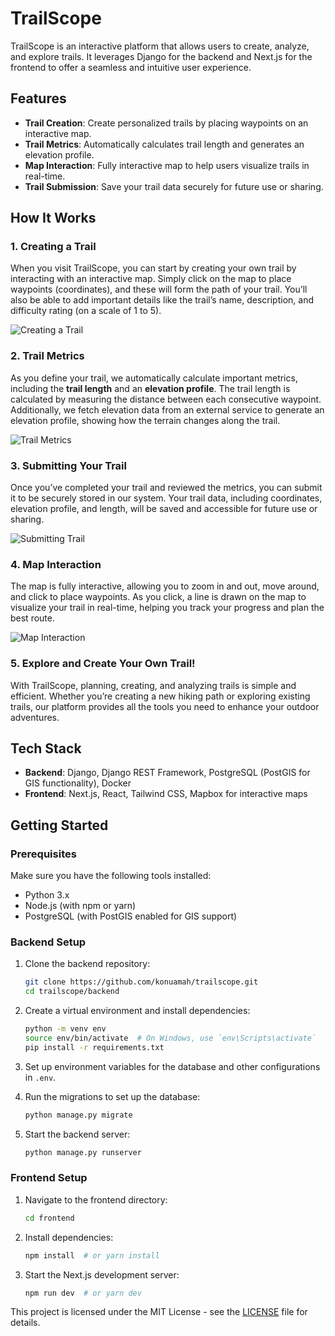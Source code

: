 # TrailScope

TrailScope is an interactive platform that allows users to create, analyze, and explore trails. It leverages Django for the backend and Next.js for the frontend to offer a seamless and intuitive user experience.

## Features

- **Trail Creation**: Create personalized trails by placing waypoints on an interactive map.
- **Trail Metrics**: Automatically calculates trail length and generates an elevation profile.
- **Map Interaction**: Fully interactive map to help users visualize trails in real-time.
- **Trail Submission**: Save your trail data securely for future use or sharing.

## How It Works

### 1. Creating a Trail

When you visit TrailScope, you can start by creating your own trail by interacting with an interactive map. Simply click on the map to place waypoints (coordinates), and these will form the path of your trail. You’ll also be able to add important details like the trail’s name, description, and difficulty rating (on a scale of 1 to 5).

![Creating a Trail](images/addtrail.png)

### 2. Trail Metrics

As you define your trail, we automatically calculate important metrics, including the **trail length** and an **elevation profile**. The trail length is calculated by measuring the distance between each consecutive waypoint. Additionally, we fetch elevation data from an external service to generate an elevation profile, showing how the terrain changes along the trail.

![Trail Metrics](images/home.png)

### 3. Submitting Your Trail

Once you’ve completed your trail and reviewed the metrics, you can submit it to be securely stored in our system. Your trail data, including coordinates, elevation profile, and length, will be saved and accessible for future use or sharing.

![Submitting Trail](images/alltrails.png)

### 4. Map Interaction

The map is fully interactive, allowing you to zoom in and out, move around, and click to place waypoints. As you click, a line is drawn on the map to visualize your trail in real-time, helping you track your progress and plan the best route.

![Map Interaction](images/detail.png)

### 5. Explore and Create Your Own Trail!

With TrailScope, planning, creating, and analyzing trails is simple and efficient. Whether you’re creating a new hiking path or exploring existing trails, our platform provides all the tools you need to enhance your outdoor adventures.

## Tech Stack

- **Backend**: Django, Django REST Framework, PostgreSQL (PostGIS for GIS functionality), Docker
- **Frontend**: Next.js, React, Tailwind CSS, Mapbox for interactive maps


## Getting Started

### Prerequisites

Make sure you have the following tools installed:

- Python 3.x
- Node.js (with npm or yarn)
- PostgreSQL (with PostGIS enabled for GIS support)

### Backend Setup

1. Clone the backend repository:

    ```bash
    git clone https://github.com/konuamah/trailscope.git
    cd trailscope/backend
    ```

2. Create a virtual environment and install dependencies:

    ```bash
    python -m venv env
    source env/bin/activate  # On Windows, use `env\Scripts\activate`
    pip install -r requirements.txt
    ```

3. Set up environment variables for the database and other configurations in `.env`.

4. Run the migrations to set up the database:

    ```bash
    python manage.py migrate
    ```

5. Start the backend server:

    ```bash
    python manage.py runserver
    ```

### Frontend Setup

1. Navigate to the frontend directory:

    ```bash
    cd frontend
    ```

2. Install dependencies:

    ```bash
    npm install  # or yarn install
    ```

3. Start the Next.js development server:

    ```bash
    npm run dev  # or yarn dev
    ```

This project is licensed under the MIT License - see the [LICENSE](LICENSE) file for details.
